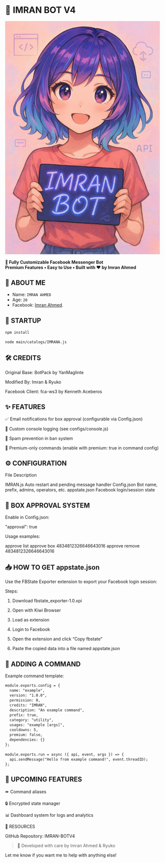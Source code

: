 # 🤖 IMRAN BOT V4

![IMRAN BOT Logo](https://raw.githubusercontent.com/MR-IMRAN-60/ImranBypass/refs/heads/main/imranbotlogo.png)

**🌟 Fully Customizable Facebook Messenger Bot**  
**Premium Features • Easy to Use • Built with ❤️ by Imran Ahmed**

## 👤 ABOUT ME

- Name: ```IMRAN AHMED```</br> 
- Age: ```20```</br>  
- Facebook: [Imran Ahmed](https://www.facebook.com/Imran.Ahmed099).</br>

## 🚀 STARTUP

```bash
npm install
```
```txt
node main/catalogs/IMRANA.js
```
## 🛠️ CREDITS

Original Base: BotPack by YanMaglinte

Modified By: Imran & Ryuko

Facebook Client: fca-ws3 by Kenneth Aceberos

## ✨ FEATURES

✅ Email notifications for box approval (configurable via Config.json)

🔧 Custom console logging (see configs/console.js)

🚫 Spam prevention in ban system

💎 Premium-only commands (enable with premium: true in command config)


## ⚙️ CONFIGURATION

File	Description

IMRAN.js	Auto restart and pending message handler
Config.json	Bot name, prefix, admins, operators, etc.
appstate.json	Facebook login/session state


## 🔐 BOX APPROVAL SYSTEM

Enable in Config.json:

"approval": true

Usage examples:

approve list
approve box 4834812326646643016
approve remove 4834812326646643016

## 📥 HOW TO GET appstate.json

Use the FBState Exporter extension to export your Facebook login session:

Steps:

1. Download fbstate_exporter-1.0.xpi


2. Open with Kiwi Browser


3. Load as extension


4. Login to Facebook


5. Open the extension and click “Copy fbstate”


6. Paste the copied data into a file named appstate.json



## 🧠 ADDING A COMMAND

Example command template:
```
module.exports.config = {
  name: "example",
  version: "1.0.0",
  permission: 0,
  credits: "IMRAN",
  description: "An example command",
  prefix: true,
  category: "utility",
  usages: "example [args]",
  cooldowns: 5,
  premium: false,
  dependencies: {}
};

module.exports.run = async ({ api, event, args }) => {
  api.sendMessage("Hello from example command!", event.threadID);
};
```
## 🧩 UPCOMING FEATURES

⏩ Command aliases

🔒 Encrypted state manager

📊 Dashboard system for logs and analytics


📁 RESOURCES

GitHub Repository: IMRAN-BOTV4


> 💬 Developed with care by Imran Ahmed & Ryuko



Let me know if you want me to help with anything else!

